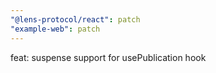 ```yaml
---
"@lens-protocol/react": patch
"example-web": patch
---
```


feat: suspense support for usePublication hook
